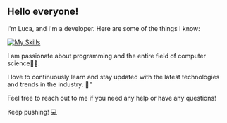 ## Hello everyone!

I'm Luca, and I'm a developer. Here are some of the things I know:

[![My Skills](https://skillicons.dev/icons?i=js,html,css,scss,bootstrap,typescript,angular,java,git,github,postgres)](https://skillicons.dev)

I am passionate about programming and the entire field of computer science👨‍💻.

I love to continuously learn and stay updated with the latest technologies and trends in the industry. 🚀"

Feel free to reach out to me if you need any help or have any questions!

Keep pushing! :computer:
